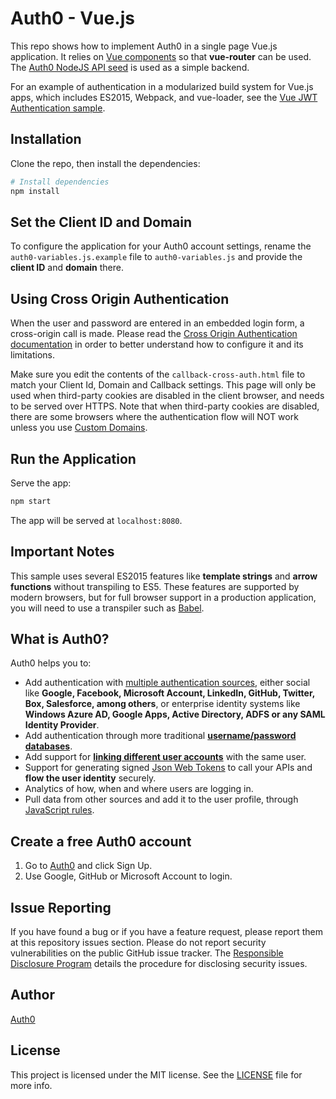 # Auth0 - Vue.js

This repo shows how to implement Auth0 in a single page Vue.js application. It relies on [Vue components](http://vuejs.org/guide/components.html) so that **vue-router** can be used. The [Auth0 NodeJS API seed](https://github.com/auth0/node-auth0/tree/master/examples/nodejs-api) is used as a simple backend.

For an example of authentication in a modularized build system for Vue.js apps, which includes ES2015, Webpack, and vue-loader, see the [Vue JWT Authentication sample](https://github.com/auth0/vue-jwt-authentication).

## Installation

Clone the repo, then install the dependencies:

```bash
# Install dependencies
npm install
```

## Set the Client ID and Domain 

To configure the application for your Auth0 account settings, rename the `auth0-variables.js.example` file to `auth0-variables.js` and provide the **client ID** and **domain** there. 

## Using Cross Origin Authentication

When the user and password are entered in an embedded login form, a cross-origin call is made. Please read the [Cross Origin Authentication documentation](https://auth0.com/docs/cross-origin-authentication) in order to better understand how to configure it and its limitations.

Make sure you edit the contents of the `callback-cross-auth.html` file to match your Client Id, Domain and Callback settings. This page will only be used when third-party cookies are disabled in the client browser, and needs to be served over HTTPS. Note that when third-party cookies are disabled, there are some browsers where the authentication flow will NOT work unless you use [Custom Domains](https://auth0.com/docs/custom-domains).

## Run the Application

Serve the app:

```bash
npm start
```

The app will be served at `localhost:8080`.

## Important Notes

This sample uses several ES2015 features like **template strings** and **arrow functions** without transpiling to ES5. These features are supported by modern browsers, but for full browser support in a production application, you will need to use a transpiler such as [Babel](https://babeljs.io/).

## What is Auth0?

Auth0 helps you to:

* Add authentication with [multiple authentication sources](https://docs.auth0.com/identityproviders), either social like **Google, Facebook, Microsoft Account, LinkedIn, GitHub, Twitter, Box, Salesforce, among others**, or enterprise identity systems like **Windows Azure AD, Google Apps, Active Directory, ADFS or any SAML Identity Provider**.
* Add authentication through more traditional **[username/password databases](https://docs.auth0.com/mysql-connection-tutorial)**.
* Add support for **[linking different user accounts](https://docs.auth0.com/link-accounts)** with the same user.
* Support for generating signed [Json Web Tokens](https://docs.auth0.com/jwt) to call your APIs and **flow the user identity** securely.
* Analytics of how, when and where users are logging in.
* Pull data from other sources and add it to the user profile, through [JavaScript rules](https://docs.auth0.com/rules).

## Create a free Auth0 account

1. Go to [Auth0](https://auth0.com/signup) and click Sign Up.
2. Use Google, GitHub or Microsoft Account to login.

## Issue Reporting

If you have found a bug or if you have a feature request, please report them at this repository issues section. Please do not report security vulnerabilities on the public GitHub issue tracker. The [Responsible Disclosure Program](https://auth0.com/whitehat) details the procedure for disclosing security issues.

## Author

[Auth0](auth0.com)

## License

This project is licensed under the MIT license. See the [LICENSE](LICENSE) file for more info.
